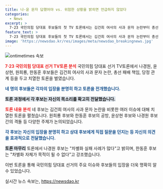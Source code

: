 ```yaml
---
title: 나·윤 문자 답했어야 vs. 위험한 상황을 밝히면 언급하지 않았다
categories:
  - News
excerpt: >
  7·23 국민의힘 당대표 후보들의 첫 TV 토론에서는 김건희 여사의 사과 문자 논란부터 총선 패배 책임에 이르기까지 치열한 공방이 벌어졌다. 특히, 후보들 간 공방이 심화되며 정책 질문과 함께 실시간 반박과 비판이 이어졌으며, 후보들은 각자의 정책 비전과 리더십을 강조하며 경쟁을 펼쳤다. 또한, 윤석열 대통령에게 영상 편지를 보내달라는 주문, 그리고 다양한 질문에 대한 후보들의 답변 등으로 토론은 진행되었다.
feature_text: >
  7·23 국민의힘 당대표 후보들의 첫 TV 토론에서는 김건희 여사의 사과 문자 논란부터 총선 패배 책임에 이르기까지 치열한 공방이 벌어졌다. 특히, 후보들 간 공방이 심화되며 정책 질문과 함께 실시간 반박과 비판이 이어졌으며, 후보들은 각자의 정책 비전과 리더십을 강조하며 경쟁을 펼쳤다. 또한, 윤석열 대통령에게 영상 편지를 보내달라는 주문, 그리고 다양한 질문에 대한 후보들의 답변 등으로 토론은 진행되었다.
image: 'https://newsdao.kr/res/images/meta/newsdao_breakingnews.jpg'
---
```


<p><img src="https://newsdao.kr/res/images/meta/newsdao_breakingnews.jpg" alt="ontimetimes 속보" /></p>

<p><b><span style="color: #ee2323;">7·23 국민의힘 당대표 선거 TV토론 분석</span></b>
국민의힘 당대표 선거 TV토론에서 나경원, 윤상현, 원희룡, 한동훈 후보들은 김건희 여사의 사과 문자 논란, 총선 패배 책임, 당정 관계 등을 두고 치열한 토론을 벌였습니다.</p>

<p><b><span style="color: #1a5490;">네 명의 후보들은 각자의 입장을 분명히 하고 토론을 전개했습니다.</span></b></p>

<p><b><span style="background-color: #21538527;">토론 과정에서 각 후보는 자신의 목소리를 확고히 전달했습니다.</span></b></p>

<p><b><span style="color: #ee2323;">토론 내용 분석</span></b>
네 후보는 김건희 여사의 사과 문자 논란을 비롯한 여러 이슈에 대해 치열한 토론을 펼쳤습니다. 원희룡 후보와 한동훈 후보의 공방, 윤상현 후보와 나경원 후보간의 격돌 등 다양한 주제가 논의되었습니다.</p>

<p><b><span style="color: #1a5490;">각 후보는 자신의 입장을 분명히 하고 상대 후보에게 직접 질문을 던지는 등 자신의 의견을 효과적으로 전달했습니다.</span></b></p>

<p><b><span style="background-color: #21538527;">토론 마무리</span></b>
토론에서 나경원 후보는 "차별화 실패 사례가 많다"고 밝히며, 한동훈 후보는 "차별화 자체가 목적이 될 수 없다"고 강조했습니다.</p>

<p>이번 토론을 통해 국민의힘 당대표 선거의 주요 이슈와 후보들의 입장을 더욱 명확히 알 수 있었습니다.</p>
실시간 뉴스 속보는, <a href="https://newsdao.kr" rel="dofollow">https://newsdao.kr</a>


